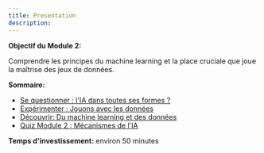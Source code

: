 ```yaml
---
title: Presentation
description:
---
```


**Objectif du Module 2:**

Comprendre les principes du machine learning et la place cruciale que joue la maîtrise des jeux de données.

**Sommaire:**

*   [Se questionner : l'IA dans toutes ses formes ?](../2-1-se-questionner-l-ia-dans-toutes-ses-formes.md/2-1-0-booste-a-l-ia.md)
*   [Expérimenter : Jouons avec les données](../2-2-experimenter-jouons-avec-les-donnees.md/2-2-0-booste-a-l-ia.md)
*   [Découvrir: Du machine learning et des données](../2-3-decouvrir-de-l-apprentissage-machine-et-des-donnees.md/2-3-0-des-machine-et-des-donnees-video.md)
*   [Quiz Module 2 : Mécanismes de l'IA](../2-4-quiz-module-2/2-4-0-quiz-2-mechanisms-in-ai.md)

**Temps d'investissement:** environ 50 minutes
